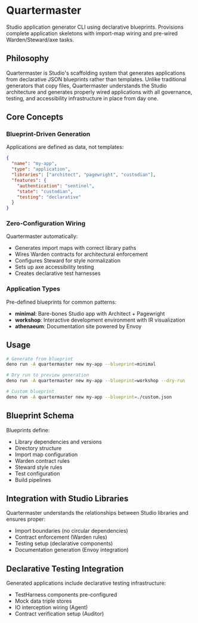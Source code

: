 # Quartermaster

Studio application generator CLI using declarative blueprints. Provisions complete application skeletons with import-map wiring and pre-wired Warden/Steward/axe tasks.

## Philosophy

Quartermaster is Studio's scaffolding system that generates applications from declarative JSON blueprints rather than templates. Unlike traditional generators that copy files, Quartermaster understands the Studio architecture and generates properly wired applications with all governance, testing, and accessibility infrastructure in place from day one.

## Core Concepts

### Blueprint-Driven Generation

Applications are defined as data, not templates:

```json
{
  "name": "my-app",
  "type": "application",
  "libraries": ["architect", "pagewright", "custodian"],
  "features": {
    "authentication": "sentinel",
    "state": "custodian",
    "testing": "declarative"
  }
}
```

### Zero-Configuration Wiring

Quartermaster automatically:
- Generates import maps with correct library paths
- Wires Warden contracts for architectural enforcement
- Configures Steward for style normalization
- Sets up axe accessibility testing
- Creates declarative test harnesses

### Application Types

Pre-defined blueprints for common patterns:

- **minimal**: Bare-bones Studio app with Architect + Pagewright
- **workshop**: Interactive development environment with IR visualization
- **athenaeum**: Documentation site powered by Envoy

## Usage

```bash
# Generate from blueprint
deno run -A quartermaster new my-app --blueprint=minimal

# Dry run to preview generation
deno run -A quartermaster new my-app --blueprint=workshop --dry-run

# Custom blueprint
deno run -A quartermaster new my-app --blueprint=./custom.json
```

## Blueprint Schema

Blueprints define:
- Library dependencies and versions
- Directory structure
- Import map configuration
- Warden contract rules
- Steward style rules
- Test configuration
- Build pipelines

## Integration with Studio Libraries

Quartermaster understands the relationships between Studio libraries and ensures proper:
- Import boundaries (no circular dependencies)
- Contract enforcement (Warden rules)
- Testing setup (declarative components)
- Documentation generation (Envoy integration)

## Declarative Testing Integration

Generated applications include declarative testing infrastructure:
- TestHarness components pre-configured
- Mock data triple stores
- IO interception wiring (Agent)
- Contract verification setup (Auditor)
